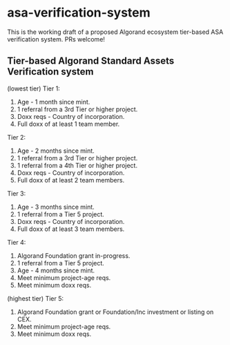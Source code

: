 # asa-verification-system
This is the working draft of a proposed Algorand ecosystem tier-based ASA verification system. PRs welcome!

## Tier-based Algorand Standard Assets Verification system
 
(lowest tier) 
Tier 1: 
1. Age - 1 month since mint.
2. 1 referral from a 3rd Tier or higher project.
3. Doxx reqs - Country of incorporation.
4. Full doxx of at least 1 team member.

Tier 2: 
1. Age - 2 months since mint.
2. 1 referral from a 3rd Tier or higher project.
3. 1 referral from a 4th Tier or higher project.
4. Doxx reqs - Country of incorporation.
5. Full doxx of at least 2 team members.	

Tier 3: 
1. Age - 3 months since mint.
2. 1 referral from a Tier 5 project.
3. Doxx reqs - Country of incorporation.
4. Full doxx of at least 3 team members.

Tier 4: 
1. Algorand Foundation grant in-progress.
2. 1 referral from a Tier 5 project.
3. Age - 4 months since mint.
4. Meet minimum project-age reqs.
5. Meet minimum doxx reqs.
 
(highest tier)
Tier 5: 
1. Algorand Foundation grant or Foundation/Inc investment or listing on CEX.
2. Meet minimum project-age reqs.
3. Meet minimum doxx reqs.
